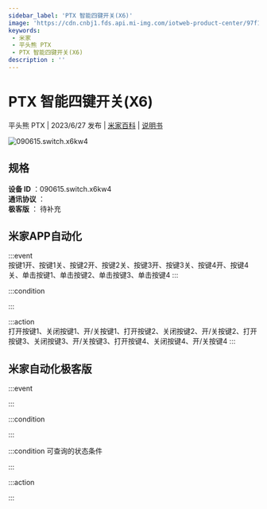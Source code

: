 ```yaml
---
sidebar_label: 'PTX 智能四键开关(X6)'
image: 'https://cdn.cnbj1.fds.api.mi-img.com/iotweb-product-center/97f1a0effe7a8986168a0be04fb73b4e_1683955525606.png?GalaxyAccessKeyId=AKVGLQWBOVIRQ3XLEW&Expires=9223372036854775807&Signature=3LOXSnig9ZEQCBYvaR7AVNR7jFg='
keywords: 
 - 米家
 - 平头熊 PTX
 - PTX 智能四键开关(X6)
description : ''
---
```

# PTX 智能四键开关(X6)

平头熊 PTX | 2023/6/27 发布 | [米家百科](https://home.mi.com/webapp/content/baike/product/index.html?model=090615.switch.x6kw4) | [说明书](https://home.mi.com/views/introduction.html?model=090615.switch.x6kw4&region=cn)

![090615.switch.x6kw4](https://cdn.cnbj1.fds.api.mi-img.com/iotweb-product-center/97f1a0effe7a8986168a0be04fb73b4e_1683955525606.png?GalaxyAccessKeyId=AKVGLQWBOVIRQ3XLEW&Expires=9223372036854775807&Signature=3LOXSnig9ZEQCBYvaR7AVNR7jFg=)

## 规格  
> 
**设备 ID** ：090615.switch.x6kw4  
**通讯协议** ：  
**极客版**  ： 待补充 


## 米家APP自动化  

:::event  
按键1开、按键1关、按键2开、按键2关、按键3开、按键3关、按键4开、按键4关、单击按键1、单击按键2、单击按键3、单击按键4
:::

:::condition  

:::

:::action   
打开按键1、关闭按键1、开/关按键1、打开按键2、关闭按键2、开/关按键2、打开按键3、关闭按键3、开/关按键3、打开按键4、关闭按键4、开/关按键4
:::

## 米家自动化极客版  

:::event  

:::

:::condition  

:::

:::condition 可查询的状态条件  

:::

:::action  

:::

        
